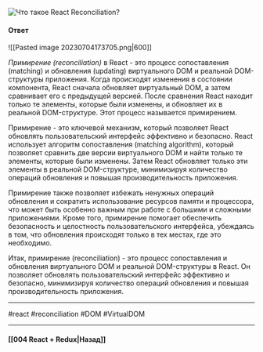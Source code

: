 ![Что такое React Reconciliation?](https://youtu.be/RpcB5jnJvcI?t=271)

#### Ответ

![[Pasted image 20230704173705.png|600]]

*Примирение (reconciliation)* в React - это процесс сопоставления (matching) и обновления (updating) виртуального DOM и реальной DOM-структуры приложения. Когда происходят изменения в состоянии компонента, React сначала обновляет виртуальный DOM, а затем сравнивает его с предыдущей версией. После сравнения React находит только те элементы, которые были изменены, и обновляет их в реальной DOM-структуре. Этот процесс называется примирением.

Примирение - это ключевой механизм, который позволяет React обновлять пользовательский интерфейс эффективно и безопасно. React использует алгоритм сопоставления (matching algorithm), который позволяет сравнить две версии виртуального DOM и найти только те элементы, которые были изменены. Затем React обновляет только эти элементы в реальной DOM-структуре, минимизируя количество операций обновления и повышая производительность приложения.

Примирение также позволяет избежать ненужных операций обновления и сократить использование ресурсов памяти и процессора, что может быть особенно важным при работе с большими и сложными приложениями. Кроме того, примирение помогает обеспечить безопасность и целостность пользовательского интерфейса, убеждаясь в том, что обновления происходят только в тех местах, где это необходимо.

Итак, примирение (reconciliation) - это процесс сопоставления и обновления виртуального DOM и реальной DOM-структуры в React. Он позволяет обновлять пользовательский интерфейс эффективно и безопасно, минимизируя количество операций обновления и повышая производительность приложения.

____
#react #reconciliation #DOM #VirtualDOM 

____

#### [[004 React + Redux|Назад]]
